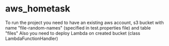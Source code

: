 # aws_hometask
To run the project you need to have an existing aws account, s3 bucket with name "file-random-names" (specified in test.properties file) and table "files"
Also you need to deploy Lambda on created bucket (class LambdaFunctionHandler)

